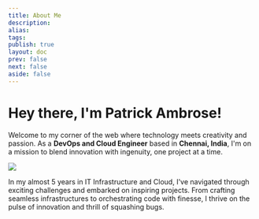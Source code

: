 ```yaml
---
title: About Me
description: 
alias: 
tags: 
publish: true
layout: doc
prev: false
next: false
aside: false
---
```


# Hey there, I'm Patrick Ambrose!

Welcome to my corner of the web where technology meets creativity and passion. As a **DevOps and Cloud Engineer** based in **Chennai, India**, I'm on a mission to blend innovation with ingenuity, one project at a time.

![](https://odysseus-ambrosia-assets.s3.ap-south-1.amazonaws.com/about-me.jpg)

In my almost 5 years in IT Infrastructure and Cloud, I've navigated through exciting challenges and embarked on inspiring projects. From crafting seamless infrastructures to orchestrating code with finesse, I thrive on the pulse of innovation and thrill of squashing bugs.
